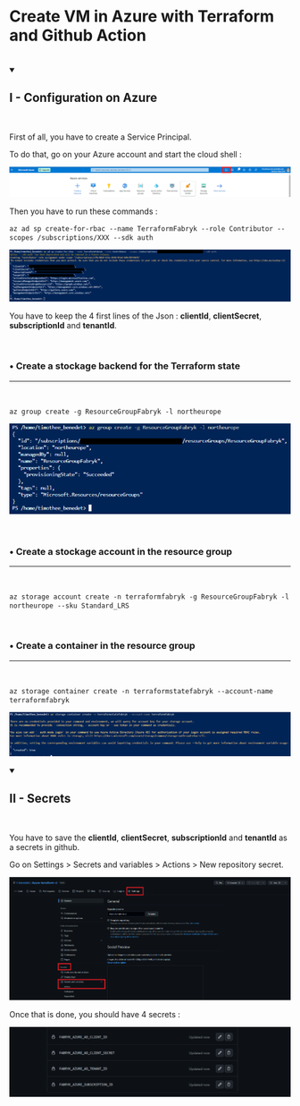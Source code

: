 # Create VM in Azure with Terraform and Github Action

<br>

<details open>

<summary> <h2>I - Configuration on Azure</h2></summary>

<br>

First of all, you have to create a Service Principal. 

To do that, go on your Azure account and start the cloud shell :

![image0](/Documentation/Pictures/Cloud__Shell.png)

Then you have to run these commands :


```
az ad sp create-for-rbac --name TerraformFabryk --role Contributor --scopes /subscriptions/XXX --sdk auth
```

![image1](/Documentation/Pictures/1.png)

You have to keep the 4 first lines of the Json : **clientId**, **clientSecret**, **subscriptionId** and **tenantId**.

<br>

### • Create a stockage backend for the Terraform state
---
<br>

```
az group create -g ResourceGroupFabryk -l northeurope
```

![image2](/Documentation/Pictures/2.png)

<br>

### • Create a stockage account in the resource group
---
<br>

```
az storage account create -n terraformfabryk -g ResourceGroupFabryk -l northeurope --sku Standard_LRS
```

<br>

### • Create a container in the resource group
---
<br>

```
az storage container create -n terraformstatefabryk --account-name terraformfabryk
```
![image3](/Documentation/Pictures/4.PNG)

</details>

<details open>

<summary> <h2>II - Secrets</h2></summary>

<br>

You have to save the **clientId**, **clientSecret**, **subscriptionId** and **tenantId** as a secrets in github.

Go on Settings > Secrets and variables > Actions > New repository secret.

![image4](/Documentation/Pictures/5.png)

Once that is done, you should have 4 secrets :

![image5](/Documentation/Pictures/6.PNG)

</details>
